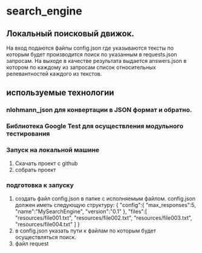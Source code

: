 # search_engine
## Локальный поисковый движок.
На вход подаются файлы config.json где указываются тексты по которым будет производится поиск по указанным в requests.json запросам.
На выходе в качестве результата выдается answers.json в котором по каждому из запросам список относительных релевантностей каждого из текстов.

## используемые технологии
### nlohmann_json для конвертации в JSON формат  и обратно.
### Библиотека Google Test для осуществления модульного тестирования

### Запуск на локальной машине
1. Скачать проект с github
2. собрать проект
### подготовка к запуску
   1. создать файл config.json в папке с исполняемым файлом.
   config.json должен иметь следующую структуру:
{
         "config":{
            "max_responses":5,
            "name":"MySearchEngine",
            "version":"0.1"
         },
         "files":[
                 "resources/file001.txt",
                 "resources/file002.txt",
                 "resources/file003.txt",
                 "resources/file004.txt"
         ]
} 
2. в config.json указать пути к файлам по которым будет осуществляться поиск.
3. файл request


